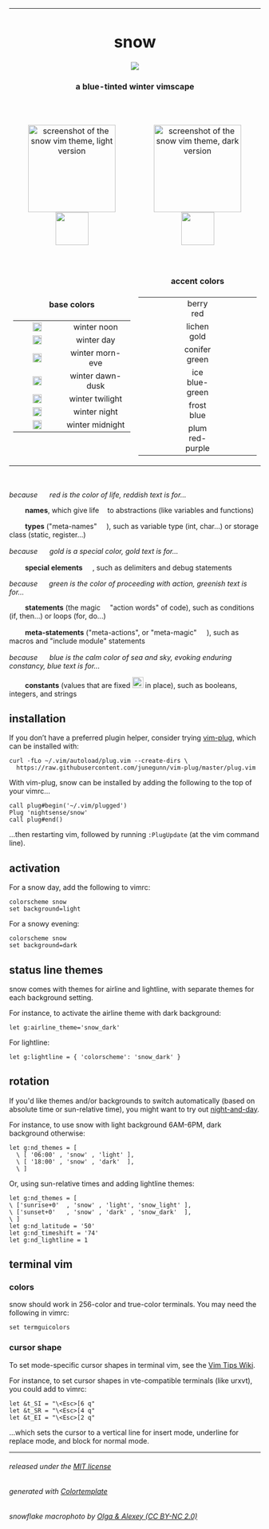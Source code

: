 <table><tbody>

<tr>
<td align='center' colspan='2'><h1>snow</h1>
<img src="https://github.com/nightsense/snow/raw/master/images/header.jpg" />
<h4>a blue-tinted winter vimscape</h4>
</td>
</tr>

<tr></tr>

<tr>
<td align='center' width='50%'>
<br>
<img alt="screenshot of the snow vim theme, light version" src="https://github.com/nightsense/snow/raw/master/images/screenshot-light.png" height="175" /><br>
<img src="https://github.com/nightsense/snow/raw/master/images/palette-light.png" height="66" />
<br>
</td>
<td align="center" width='50%'>
<br>
<br>
<img alt="screenshot of the snow vim theme, dark version" src="https://github.com/nightsense/snow/raw/master/images/screenshot-dark.png" height="175" /><br>
<img src="https://github.com/nightsense/snow/raw/master/images/palette-dark.png" height="66" />
<br>
<br>
</td>
</tr>

<tr></tr>

<tr>
<td align='center'>
<h4><img src="https://github.com/nightsense/snow/raw/master/images/base.png" height='14' /><br>base colors</h4>

<table><tbody>

<tr>
<td align='center' width='202'><img src="https://github.com/nightsense/snow/raw/master/images/base-noon.png" height='18' /></td>
<td align='center' width='240'>winter noon</td>
</tr>

<tr>
<td align='center'><img src="https://github.com/nightsense/snow/raw/master/images/base-day.png" height='18' /></td>
<td align='center'>winter day</td>
</tr>

<tr>
<td align='center'><img src="https://github.com/nightsense/snow/raw/master/images/base-morn-eve.png" height='18' /></td>
<td align='center'>winter morn-eve</td>
</tr>

<tr>
<td align='center'><img src="https://github.com/nightsense/snow/raw/master/images/base-dawn-dusk.png" height='18' /></td>
<td align='center'>winter dawn-dusk</td>
</tr>

<tr>
<td align='center'><img src="https://github.com/nightsense/snow/raw/master/images/base-twilight.png" height='18' /></td>
<td align='center'>winter twilight</td>
</tr>

<tr>
<td align='center'><img src="https://github.com/nightsense/snow/raw/master/images/base-night.png" height='18' /></td>
<td align='center'>winter night</td>
</tr>

<tr>
<td align='center'><img src="https://github.com/nightsense/snow/raw/master/images/base-midnight.png" height='18' /></td>
<td align='center'>winter midnight</td>
</tr>

</tbody></table>

</td>

<td align='center' valign='top'>
<h4><img src="https://github.com/nightsense/snow/raw/master/images/accent.png" height='14' /><br>accent colors</h4>

<table><tbody>

<tr>
<td align='center' height='44.33' width='111.33'><img src="http://www.colorhexa.com/d64747.png" height='11' width='68'></td>
<td width='187' align='center'>berry red</td>
<td align='center' width='111.33'><img src="http://www.colorhexa.com/ce7069.png" height='11' width='68'></td>
</tr>

<tr height='44.33'>
<td align='center'><img src="http://www.colorhexa.com/9b7400.png" height='11' width='68'></td>
<td width='105' align='center'>lichen gold</td>
<td align='center'><img src="http://www.colorhexa.com/ba9b51.png" height='11' width='68'></td>
</tr>

<tr height='44.33'>
<td align='center'><img src="http://www.colorhexa.com/008706.png" height='11' width='68'></td>
<td width='105' align='center'>conifer green</td>
<td align='center'><img src="http://www.colorhexa.com/74a169.png" height='11' width='68'></td>
</tr>

<tr height='44.33'>
<td align='center'><img src="http://www.colorhexa.com/008d90.png" height='11' width='68'></td>
<td width='105' align='center'>ice blue-green</td>
<td align='center'><img src="http://www.colorhexa.com/34a6a4.png" height='11' width='68'></td>
</tr>

<tr height='44.33'>
<td align='center'><img src="http://www.colorhexa.com/007dea.png" height='11' width='68'></td>
<td width='105' align='center'>frost blue</td>
<td align='center'><img src="http://www.colorhexa.com/6c99d1.png" height='11' width='68'></td>
</tr>

<tr height='44.33'>
<td align='center'><img src="http://www.colorhexa.com/bc3eb0.png" height='11' width='68'></td>
<td width='105' align='center'>plum red-purple</td>
<td align='center'><img src="http://www.colorhexa.com/bd82b4.png" height='11' width='68'></td>
</tr>

</tbody></table>
</td>
</tr>

</tbody></table>

<br>

*because <img height="16" src='https://github.com/nightsense/snow/raw/master/images/red.png' /> red is the color of life, reddish text is for...*

&nbsp;&nbsp;&nbsp;&nbsp;<img src="http://www.colorhexa.com/bc3eb0.png" height='12' width='12'> **names**, which give life <img height="9" src='https://github.com/nightsense/snow/raw/master/images/name.png' /> to abstractions (like variables and functions)

&nbsp;&nbsp;&nbsp;&nbsp;<img src="http://www.colorhexa.com/d64747.png" height='12' width='12'> **types** ("meta-names" <img height="15" src='https://github.com/nightsense/snow/raw/master/images/type.png' />), such as variable type (int, char...) or storage class (static, register...)

*because <img height="16" src='https://github.com/nightsense/snow/raw/master/images/gold.png' /> gold is a special color, gold text is for...*

&nbsp;&nbsp;&nbsp;&nbsp;<img src="http://www.colorhexa.com/9b7400.png" height='12' width='12'> **special elements** <img height="16" src='https://github.com/nightsense/snow/raw/master/images/special.png' />, such as delimiters and debug statements

*because <img height="15" src='https://github.com/nightsense/snow/raw/master/images/green.png' /> green is the color of proceeding with action, greenish text is for...*

&nbsp;&nbsp;&nbsp;&nbsp;<img src="http://www.colorhexa.com/008706.png" height='12' width='12'> **statements** (the magic <img height="11" src='https://github.com/nightsense/snow/raw/master/images/statement.png' /> "action words" of code), such as conditions (if, then...) or loops (for, do...)

&nbsp;&nbsp;&nbsp;&nbsp;<img src="http://www.colorhexa.com/008d90.png" height='12' width='12'> **meta-statements** ("meta-actions", or "meta-magic" <img height="16" src='https://github.com/nightsense/snow/raw/master/images/metastatement.png' />), such as macros and "include module" statements

*because <img height="16" src='https://github.com/nightsense/snow/raw/master/images/blue.png' /> blue is the calm color of sea and sky, evoking enduring constancy, blue text is for...*

&nbsp;&nbsp;&nbsp;&nbsp;<img src="http://www.colorhexa.com/007dea.png" height='12' width='12'> **constants** (values that are fixed <img height="22" src='https://github.com/nightsense/snow/raw/master/images/constant.png' /> in place), such as booleans, integers, and strings

## installation

If you don’t have a preferred plugin helper, consider trying [vim-plug](https://github.com/junegunn/vim-plug), which can be installed with:

```
curl -fLo ~/.vim/autoload/plug.vim --create-dirs \
  https://raw.githubusercontent.com/junegunn/vim-plug/master/plug.vim
```

With vim-plug, snow can be installed by adding the following to the top of your vimrc...

```
call plug#begin('~/.vim/plugged')
Plug 'nightsense/snow'
call plug#end()
```

...then restarting vim, followed by running `:PlugUpdate` (at the vim command line).

## activation

For a snow day, add the following to vimrc:

```
colorscheme snow
set background=light
```

For a snowy evening:

```
colorscheme snow
set background=dark
```

## status line themes

snow comes with themes for airline and lightline, with separate themes for each background setting.

For instance, to activate the airline theme with dark background:

```
let g:airline_theme='snow_dark'
```

For lightline:

```
let g:lightline = { 'colorscheme': 'snow_dark' }
```

## rotation

If you'd like themes and/or backgrounds to switch automatically (based on absolute time or sun-relative time), you might want to try out [night-and-day](https://github.com/nightsense/night-and-day).

For instance, to use snow with light background 6AM-6PM, dark background otherwise:

```
let g:nd_themes = [
  \ [ '06:00' , 'snow' , 'light' ],
  \ [ '18:00' , 'snow' , 'dark'  ],
  \ ]
```

Or, using sun-relative times and adding lightline themes:

```
let g:nd_themes = [
\ ['sunrise+0'  , 'snow' , 'light', 'snow_light' ],
\ ['sunset+0'   , 'snow' , 'dark' , 'snow_dark'  ],
\ ]
let g:nd_latitude = '50'
let g:nd_timeshift = '74'
let g:nd_lightline = 1
```

## terminal vim

### colors

snow should work in 256-color and true-color terminals. You may need the following in vimrc:

```
set termguicolors
```

### cursor shape

To set mode-specific cursor shapes in terminal vim, see the [Vim Tips Wiki](http://vim.wikia.com/wiki/Change_cursor_shape_in_different_modes).

For instance, to set cursor shapes in vte-compatible terminals (like urxvt), you could add to vimrc:

```
let &t_SI = "\<Esc>[6 q"
let &t_SR = "\<Esc>[4 q"
let &t_EI = "\<Esc>[2 q"
```

...which sets the cursor to a vertical line for insert mode, underline for replace mode, and block for normal mode.

---

###### released under the [MIT license](https://opensource.org/licenses/MIT)
###### generated with [Colortemplate](https://github.com/lifepillar/vim-colortemplate)
###### snowflake macrophoto by [Olga & Alexey (CC BY-NC 2.0)](https://www.flickr.com/photos/chaoticmind75/39326731084/)
